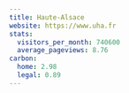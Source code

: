 ```yaml
---
title: Haute-Alsace
website: https://www.uha.fr
stats:
  visitors_per_month: 740600
  average_pageviews: 8.76
carbon:
  home: 2.98
  legal: 0.89
---
```

